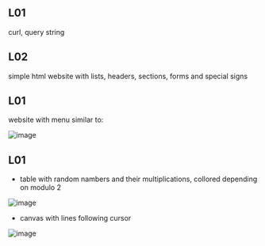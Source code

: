 ## L01
curl, query string

## L02
simple html website with lists, headers, sections, forms and special signs

## L01
website with menu similar to:

![image](https://user-images.githubusercontent.com/61067969/149377659-03a34337-efd4-4328-baf5-e7137fbd7bfc.png)

## L01
- table with random nambers and their multiplications, collored depending on modulo 2

![image](https://user-images.githubusercontent.com/61067969/149377890-0cc057a4-ba3e-4515-8841-26a094dfdf3c.png)

- canvas with lines following cursor

![image](https://user-images.githubusercontent.com/61067969/149377993-26ed8870-0e01-432e-8743-78d874018ac0.png)
